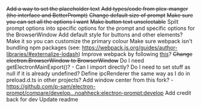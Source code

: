 ~~Add a way to set the placeholder text~~
~~Add types/code from plex-manger (the interface and BetterPrompt)~~
~~Change default size of prompt~~
~~Make sure you can set all the options I want~~
~~Make button text unselectable~~
Spilt prompt options into specific options for the prompt and specific options for the BrowserWindow
Add default style for buttons and other elements?
Make it so you can customize the primary colour
Make sure webpack isn't bundling npm packages (see: https://webpack.js.org/guides/author-libraries/#externalize-lodash)
Improve webpack by following [this](https://webpack.js.org/guides/typescript/)?
~~Change electron.BrowserWindow to BrowserWindow~~
Do I need getElectronMainExport()? - Can I import directly?
Do I need to set stuff as null if it is already undefined?
Define ipcRenderer the same way as I do in preload.d.ts in other projects?
Add window center from this fork? - https://github.com/p-sam/electron-prompt/compare/develop...noahheck:electron-prompt:develop
Add credit back for dev
Update readme
